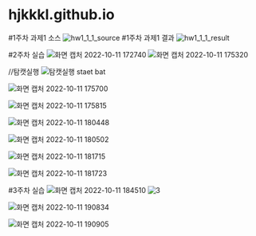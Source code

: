 # hjkkkl.github.io

#1주차 과제1 소스
![hw1_1_1_source](https://user-images.githubusercontent.com/111541925/193993292-6350c28c-1387-4d90-951c-39c71c5be173.jpg)
#1주차 과제1 결과
![hw1_1_1_result](https://user-images.githubusercontent.com/111541925/193993235-e56a6edb-3121-41f5-bb1e-6c467f2a94cb.jpg)



#2주차 실습
![화면 캡처 2022-10-11 172740](https://user-images.githubusercontent.com/111541925/195112945-84148224-f4bd-42fc-84e4-0fea1fced987.jpg)
![화면 캡처 2022-10-11 175320](https://user-images.githubusercontent.com/111541925/195112952-ec12aca9-a538-4b2b-a321-b12883fea817.jpg)

//탐캣실행
![탐캣실행 staet bat](https://user-images.githubusercontent.com/111541925/195113088-45f8615e-0f28-4cb7-b3e8-dcffb071ce72.jpg)

![화면 캡처 2022-10-11 175700](https://user-images.githubusercontent.com/111541925/195113241-3aef49af-3381-4195-b867-726dd0cf5f4f.jpg)

![화면 캡처 2022-10-11 175815](https://user-images.githubusercontent.com/111541925/195113262-90f687ac-3a0e-489a-ae93-dbe93c457823.jpg)

![화면 캡처 2022-10-11 180448](https://user-images.githubusercontent.com/111541925/195113273-6c349ddc-af51-44cc-bf7a-b68ffbc8525b.jpg)

![화면 캡처 2022-10-11 180502](https://user-images.githubusercontent.com/111541925/195113282-db3c9778-dbec-4f12-ace5-ef1b12c3c0e7.jpg)

![화면 캡처 2022-10-11 181715](https://user-images.githubusercontent.com/111541925/195113299-6764c5ed-8a9b-4cef-bd45-67dad6298de1.jpg)

![화면 캡처 2022-10-11 181723](https://user-images.githubusercontent.com/111541925/195113341-0cf62458-6886-45d9-bc5d-da50b83e5692.jpg)


#3주차 실습
![화면 캡처 2022-10-11 184510](https://user-images.githubusercontent.com/111541925/195112606-202a4715-2d7f-4417-9ef7-aa2a0674652b.jpg) 
![3](https://user-images.githubusercontent.com/111541925/194084738-73737dc6-eb4c-4cba-9e31-594049c77541.jpg)

![화면 캡처 2022-10-11 190834](https://user-images.githubusercontent.com/111541925/195114730-5de14c9b-59bd-4688-8d64-e86c8cf7f8b1.jpg)

![화면 캡처 2022-10-11 190905](https://user-images.githubusercontent.com/111541925/195114742-d625e43c-51ab-4047-abee-9ee5678bcbe3.jpg)




